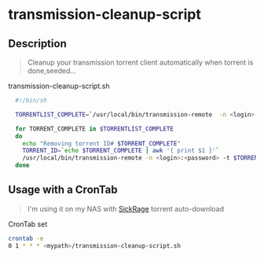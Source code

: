 # transmission-cleanup-script

## Description
> Cleanup your transmission torrent client automatically when torrent is done,seeded...

transmission-cleanup-script.sh
```bash
  #!/bin/sh

  TORRENTLIST_COMPLETE=`/usr/local/bin/transmission-remote  -n <login>:<password> -l | grep 100 | grep "Stopped\|Finished\|Idle" | cut -c 1-5 -c 71-`

  for TORRENT_COMPLETE in $TORRENTLIST_COMPLETE
  do
    echo "Removing torrent ID# $TORRENT_COMPLETE"
    TORRENT_ID=`echo $TORRENT_COMPLETE | awk '{ print $1 }'`
    /usr/local/bin/transmission-remote -n <login>:<password> -t $TORRENT_ID -r
  done
```

## Usage with a CronTab
> I'm using it on my NAS with [SickRage](https://github.com/SiCKRAGE/SiCKRAGE) torrent auto-download

CronTab set
```bash
crontab -e
0 1 * * * <mypath>/transmission-cleanup-script.sh
```
